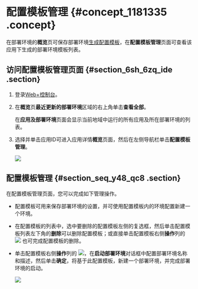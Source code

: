 # 配置模板管理 {#concept_1181335 .concept}

在部署环境的**概览**页可保存部署环境[生成配置模板](../DNICMS19100636/ZH-CN_TP_163212_V1.dita#concept_189183/section_jhl_344_gog)，在**配置模板管理**页面可查看该应用下生成的部署环境模板列表。

## 访问配置模板管理页面 {#section_6sh_6zq_ide .section}

1.  登录[Web+控制台](https://webx.console.aliyun.com)。
2.  在**概览**页**最近更新的部署环境**区域的右上角单击**查看全部**。

    在**应用及部署环境**页面会显示当前地域中运行的所有应用及所在部署环境的列表。

3.  选择并单击应用ID可进入应用详情**概览**页面，然后在左侧导航栏单击**配置模板管理**。

    ![](http://static-aliyun-doc.oss-cn-hangzhou.aliyuncs.com/assets/img/163214/156324938946962_zh-CN.png)


## 配置模板管理 {#section_seq_y48_qc8 .section}

在配置模板管理页面，您可以完成如下管理操作。

-   配置模板可用来保存部署环境的设置，并可使用配置模板内的环境配置新建一个环境。
-   在配置模板的列表中，选中要删除的配置模板左侧的复选框，然后单击配置模板列表左下角的**删除**可以删除配置模板；或直接单击配置模板右侧**操作**列的 ![](http://static-aliyun-doc.oss-cn-hangzhou.aliyuncs.com/assets/img/163214/156324938947116_zh-CN.png) 也可完成配置模板的删除。
-   单击配置模板右侧**操作**列的 ![](http://static-aliyun-doc.oss-cn-hangzhou.aliyuncs.com/assets/img/163214/156324938948366_zh-CN.png)，在**启动部署环境**对话框中配置部署环境名称和描述，然后单击**确定**，将基于此配置模板，新建一个部署环境，并完成部署环境的启动。

    ![](http://static-aliyun-doc.oss-cn-hangzhou.aliyuncs.com/assets/img/163214/156324938946974_zh-CN.png)



